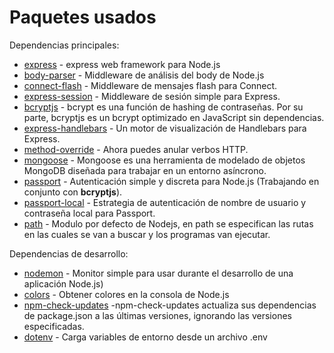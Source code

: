# Paquetes usados

Dependencias principales:

* [express](https://www.npmjs.com/package/express) - express web framework para Node.js
* [body-parser](https://www.npmjs.com/package/body-parser) - Middleware de análisis del body de Node.js
* [connect-flash](https://www.npmjs.com/package/connect-flash) - Middleware de mensajes flash para Connect.
* [express-session](https://www.npmjs.com/package/express-session) - Middleware de sesión simple para Express.
* [bcryptjs](https://www.npmjs.com/package/bcryptjs) - bcrypt es una función de hashing de contraseñas. Por su parte, bcryptjs es un bcrypt optimizado en JavaScript sin dependencias.
* [express-handlebars](https://www.npmjs.com/package/express-handlebars) - Un motor de visualización de Handlebars para Express.
* [method-override](https://www.npmjs.com/package/method-override) - Ahora puedes anular verbos HTTP.
* [mongoose](https://www.npmjs.com/package/mongoose) - Mongoose es una herramienta de modelado de objetos MongoDB diseñada para trabajar en un entorno asíncrono.
* [passport](https://www.npmjs.com/package/passport) - Autenticación simple y discreta para Node.js (Trabajando en conjunto con **bcryptjs**).
* [passport-local](https://www.npmjs.com/package/passport-local) - Estrategia de autenticación de nombre de usuario y contraseña local para Passport.
* [path](https://expressjs.com/en/guide/routing.html#route-paths) - Modulo por defecto de Nodejs, en path se especifican las rutas en las cuales se van a buscar y los programas van ejecutar.

Dependencias de desarrollo:

* [nodemon](https://www.npmjs.com/package/nodemon) - Monitor simple para usar durante el desarrollo de una aplicación Node.js)
* [colors](https://www.npmjs.com/package/colors) - Obtener colores en la consola de Node.js
* [npm-check-updates](https://www.npmjs.com/package/npm-check-updates) -npm-check-updates actualiza sus dependencias de package.json a las últimas versiones, ignorando las versiones especificadas.
* [dotenv](https://www.npmjs.com/package/dotenv) - Carga variables de entorno desde un archivo .env
